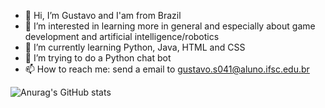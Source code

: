 - 👋 Hi, I’m Gustavo and I'am from Brazil
- 👀 I’m interested in learning more in general and especially about game development and artificial intelligence/robotics
- 🌱 I’m currently learning Python, Java, HTML and CSS
- 💞️ I’m trying to do a Python chat bot
- 📫 How to reach me: send a email to gustavo.s041@aluno.ifsc.edu.br

![Anurag's GitHub stats](https://github-readme-stats.vercel.app/api?username=GustavoBrDev&show_icons=true&theme=vision-friendly-dark)

<!---
GustavoBrDev/GustavoBrDev is a ✨ special ✨ repository because its `README.md` (this file) appears on your GitHub profile.
You can click the Preview link to take a look at your changes.

[Anurag's GitHub stats](https://github-readme-stats.vercel.app/api?username=GustavoBrDev)](https://github.com/anuraghazra/github-readme-stats)

![C](https://img.shields.io/badge/c-%2300599C.svg?logo=c&logoColor=white)
![CSS3](https://img.shields.io/badge/css3-%231572B6.svg?logo=css3&logoColor=white)
![HTML5](https://img.shields.io/badge/html5-%23E34F26.svg?logo=html5&logoColor=white)
![Java](https://img.shields.io/badge/java-%23ED8B00.svg?logo=java&logoColor=white)
![Python](https://img.shields.io/badge/python-3670A0?logo=python&logoColor=ffdd54)

--->
